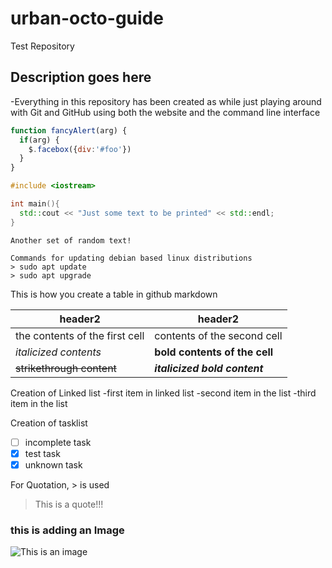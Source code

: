 # urban-octo-guide
Test Repository
## Description goes here
-Everything in this repository has been created as while just playing around with Git and GitHub using both the website and the command line interface


```javascript
function fancyAlert(arg) {
  if(arg) {
    $.facebox({div:'#foo'})
  }
}
```

```c++
#include <iostream>

int main(){
  std::cout << "Just some text to be printed" << std::endl;
}
```
```
Another set of random text!
```

```
Commands for updating debian based linux distributions
> sudo apt update
> sudo apt upgrade
```

This is how you create a table in github markdown

header2 | header2
--------|--------
the contents of the first cell | contents of the second cell
_italicized contents_ | __bold contents of the cell__
~~strikethrough content~~ | ___italicized bold content___

Creation of Linked list
-first item in linked list
 -second item in the list
 -third item in the list


Creation of tasklist

- [ ] incomplete task
- [x] test task
- [x] unknown task

For Quotation, > is used
>This is a quote!!!

### this is adding an Image
![This is an image](https://myoctocat.com/assets/images/base-octocat.svg)

